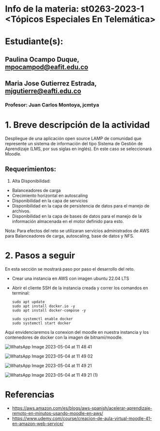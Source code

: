 # Info de la materia: st0263-2023-1 <Tópicos Especiales En Telemática>

# Estudiante(s):
## Paulina Ocampo Duque, mpocampod@eafit.edu.co
## Maria Jose Gutierrez Estrada, mjgutierre@eafti.edu.co
### Profesor: Juan Carlos Montoya, jcmtya 

# 1. Breve descripción de la actividad

Despliegue de una aplicación open source LAMP de comunidad que represente un sistema de información del tipo Sistema de Gestión de Aprendizaje (LMS, por sus siglas en inglés). En este caso se seleccionará Moodle.

## Requerimientos:

1. Alta Disponibilidad:
  - Balanceadores de carga
  - Crecimiento horizontal en autoscaling
  - Disponibilidad en la capa de servicios
  - Disponibilidad en la capa de persistencia de datos para el manejo de archivos.
  - Disponibilidad en la capa de bases de datos para el manejo de la información almacenada en el motor definido para esto.

Nota: Para efectos del reto se utilizaran servicios administrados de AWS para Balanceadores de carga, autoscaling, base de datos y NFS.

# 2. Pasos a seguir

En esta sección se mostrará paso por paso el desarrollo del reto. 

* Crear una instancia en AWS con imagen ubuntu 22.04 LTS  
* Abrir el cliente SSH de la instancia creada y correr los comandos en terminal:   

      sudo apt update
      sudo apt install docker.io -y
      sudo apt install docker-compose -y

      sudo systemctl enable docker
      sudo systemctl start docker

Aqui envidenciaremos la conexion del moodle en nuestra instancia y los contenedores de docker con la imagen de bitnami/moodle.

![WhatsApp Image 2023-05-04 at 11 48 41](https://user-images.githubusercontent.com/68908889/236272480-f16e5a29-0a30-4c09-bc92-82ef1fc509f4.jpeg)

![WhatsApp Image 2023-05-04 at 11 49 02](https://user-images.githubusercontent.com/68908889/236272558-1366f3ab-666b-4aef-9877-7481559d5405.jpeg)

![WhatsApp Image 2023-05-04 at 11 49 21](https://user-images.githubusercontent.com/68908889/236272580-4ced66f4-c382-4a22-b4c4-139dedc17efd.jpeg)

![WhatsApp Image 2023-05-04 at 11 49 21 (1)](https://user-images.githubusercontent.com/68908889/236272604-79a0b613-7268-459f-b5b0-df5ebe8d0ebe.jpeg)


# Referencias 

- https://aws.amazon.com/es/blogs/aws-spanish/acelerar-aprendizaje-remoto-en-minutos-usando-moodle-en-aws/
- https://www.udemy.com/course/creacion-de-aula-virtual-moodle-41-en-amazon-web-service/
